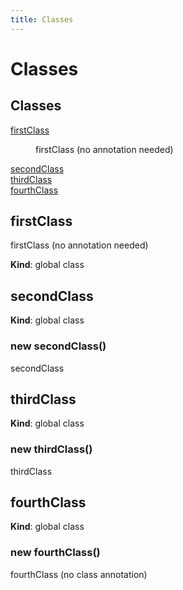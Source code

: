 ```yaml
---
title: Classes
---
```


# Classes

## Classes

<dl>
<dt><a href="#firstClass">firstClass</a></dt>
<dd><p>firstClass (no annotation needed)</p>
</dd>
<dt><a href="#secondClass">secondClass</a></dt>
<dd></dd>
<dt><a href="#thirdClass">thirdClass</a></dt>
<dd></dd>
<dt><a href="#fourthClass">fourthClass</a></dt>
<dd></dd>
</dl>

<a name="firstClass"></a>

## firstClass
firstClass (no annotation needed)

**Kind**: global class  
<a name="secondClass"></a>

## secondClass
**Kind**: global class  
<a name="new_secondClass_new"></a>

### new secondClass()
secondClass

<a name="thirdClass"></a>

## thirdClass
**Kind**: global class  
<a name="new_thirdClass_new"></a>

### new thirdClass()
thirdClass

<a name="fourthClass"></a>

## fourthClass
**Kind**: global class  
<a name="new_fourthClass_new"></a>

### new fourthClass()
fourthClass (no class annotation)

